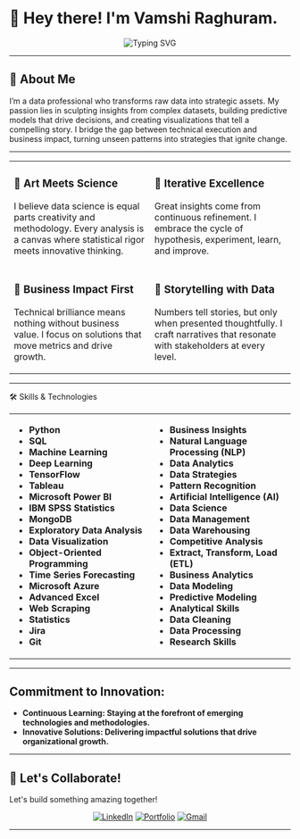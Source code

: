 # 🚀 Hey there! I'm Vamshi Raghuram.

<div align="center">
   
  <img src="https://readme-typing-svg.herokuapp.com?font=Fira+Code&size=22&duration=3000&pause=1000&color=64FFDA&center=true&width=600&lines=Transforming+Data+into+Intelligence;Building+ML+Models+that+Matter;Creating+Stories+from+Numbers;Driving+Decisions+with+Data" alt="Typing SVG" />

</div>

---


## 🎯 About Me

I’m a data professional who transforms raw data into strategic assets. My passion lies in sculpting insights from complex datasets, building predictive models that drive decisions, and creating visualizations that tell a compelling story. I bridge the gap between technical execution and business impact, turning unseen patterns into strategies that ignite change.


---


<table>
<tr>
<td width="50%">

### 🎨 **Art Meets Science**
I believe data science is equal parts creativity and methodology. Every analysis is a canvas where statistical rigor meets innovative thinking.

</td>
<td width="50%">

### 🔄 **Iterative Excellence**
Great insights come from continuous refinement. I embrace the cycle of hypothesis, experiment, learn, and improve.

</td>
</tr>
<tr>
<td width="50%">

### 🎯 **Business Impact First**
Technical brilliance means nothing without business value. I focus on solutions that move metrics and drive growth.

</td>
<td width="50%">

### 📖 **Storytelling with Data**
Numbers tell stories, but only when presented thoughtfully. I craft narratives that resonate with stakeholders at every level.

</td>
</tr>
</table>


---


🛠️ Skills & Technologies
<table>
<tr>
<td width="50%">

- **Python**
- **SQL**
- **Machine Learning**
- **Deep Learning**
- **TensorFlow**
- **Tableau**
- **Microsoft Power BI**
- **IBM SPSS Statistics**
- **MongoDB**
- **Exploratory Data Analysis**
- **Data Visualization**
- **Object-Oriented Programming**
- **Time Series Forecasting**
- **Microsoft Azure**
- **Advanced Excel**
- **Web Scraping**
- **Statistics**
- **Jira**
- **Git**

</td>
<td width="50%">

- **Business Insights**
- **Natural Language Processing (NLP)**
- **Data Analytics**
- **Data Strategies**
- **Pattern Recognition**
- **Artificial Intelligence (AI)**
- **Data Science**
- **Data Management**
- **Data Warehousing**
- **Competitive Analysis**
- **Extract, Transform, Load (ETL)**
- **Business Analytics**
- **Data Modeling**
- **Predictive Modeling**
- **Analytical Skills**
- **Data Cleaning**
- **Data Processing**
- **Research Skills**

</td>
</tr>
</table>


---


## Commitment to Innovation:
- **Continuous Learning: Staying at the forefront of emerging technologies and methodologies.**
- **Innovative Solutions: Delivering impactful solutions that drive organizational growth.**


---


## 🤝 Let's Collaborate!
Let's build something amazing together!

<p align="center">
<a href="https://www.linkedin.com/in/vamshi-raghuram-g" target="_blank"><img src="https://img.shields.io/badge/LinkedIn-0077B5?style=for-the-badge&logo=linkedin&logoColor=white" alt="LinkedIn"/></a>
<a href="https://vamshi-raghuram-g.github.io/" target="_blank"><img src="https://img.shields.io/badge/Portfolio-64FFDA?style=for-the-badge&logo=react&logoColor=black" alt="Portfolio"/></a>
<a href="mailto:vamshi.raghuram26@gmail.com"><img src="https://img.shields.io/badge/Gmail-D14836?style=for-the-badge&logo=gmail&logoColor=white" alt="Gmail"/></a>
</p>


---

